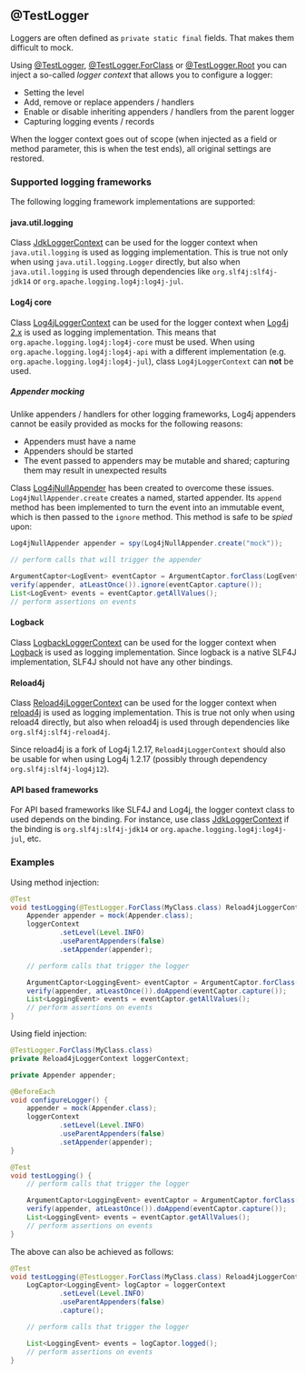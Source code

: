 <head>
  <title>@TestLogger</title>
</head>

## @TestLogger

Loggers are often defined as `private static final` fields. That makes them difficult to mock.

Using [@TestLogger](../apidocs/com.github.robtimus.junit.support/com/github/robtimus/junit/support/extension/testlogger/TestLogger.html), [@TestLogger.ForClass](../apidocs/com.github.robtimus.junit.support/com/github/robtimus/junit/support/extension/testlogger/TestLogger.ForClass.html) or [@TestLogger.Root](../apidocs/com.github.robtimus.junit.support/com/github/robtimus/junit/support/extension/testlogger/TestLogger.Root.html) you can inject a so-called _logger context_ that allows you to configure a logger:

* Setting the level
* Add, remove or replace appenders / handlers
* Enable or disable inheriting appenders / handlers from the parent logger
* Capturing logging events / records

When the logger context goes out of scope (when injected as a field or method parameter, this is when the test ends), all original settings are restored.

### Supported logging frameworks

The following logging framework implementations are supported:

#### java.util.logging

Class [JdkLoggerContext](../apidocs/com.github.robtimus.junit.support/com/github/robtimus/junit/support/extension/testlogger/JdkLoggerContext.html) can be used for the logger context when `java.util.logging` is used as logging implementation. This is true not only when using `java.util.logging.Logger` directly, but also when `java.util.logging` is used through dependencies like `org.slf4j:slf4j-jdk14` or `org.apache.logging.log4j:log4j-jul`.

#### Log4j core

Class [Log4jLoggerContext](../apidocs/com.github.robtimus.junit.support/com/github/robtimus/junit/support/extension/testlogger/Log4jLoggerContext.html) can be used for the logger context when [Log4j 2.x](https://logging.apache.org/log4j/2.x/) is used as logging implementation. This means that `org.apache.logging.log4j:log4j-core` must be used. When using `org.apache.logging.log4j:log4j-api` with a different implementation (e.g. `org.apache.logging.log4j:log4j-jul`), class `Log4jLoggerContext` can **not** be used.

##### Appender mocking

Unlike appenders / handlers for other logging frameworks, Log4j appenders cannot be easily provided as mocks for the following reasons:

* Appenders must have a name
* Appenders should be started
* The event passed to appenders may be mutable and shared; capturing them may result in unexpected results

Class [Log4jNullAppender](../apidocs/com.github.robtimus.junit.support/com/github/robtimus/junit/support/extension/testlogger/Log4jNullAppender.html) has been created to overcome these issues. `Log4jNullAppender.create` creates a named, started appender. Its `append` method has been implemented to turn the event into an immutable event, which is then passed to the `ignore` method. This method is safe to be _spied_ upon:

```java
Log4jNullAppender appender = spy(Log4jNullAppender.create("mock"));

// perform calls that will trigger the appender

ArgumentCaptor<LogEvent> eventCaptor = ArgumentCaptor.forClass(LogEvent.class);
verify(appender, atLeastOnce()).ignore(eventCaptor.capture());
List<LogEvent> events = eventCaptor.getAllValues();
// perform assertions on events
```

#### Logback

Class [LogbackLoggerContext](../apidocs/com.github.robtimus.junit.support/com/github/robtimus/junit/support/extension/testlogger/LogbackLoggerContext.html) can be used for the logger context when [Logback](https://logback.qos.ch/) is used as logging implementation. Since logback is a native SLF4J implementation, SLF4J should not have any other bindings.

#### Reload4j

Class [Reload4jLoggerContext](../apidocs/com.github.robtimus.junit.support/com/github/robtimus/junit/support/extension/testlogger/Reload4jLoggerContext.html) can be used for the logger context when [reload4j](https://reload4j.qos.ch/) is used as logging implementation. This is true not only when using reload4 directly, but also when reload4j is used through dependencies like `org.slf4j:slf4j-reload4j`.

Since reload4j is a fork of Log4j 1.2.17, `Reload4jLoggerContext` should also be usable for when using Log4j 1.2.17 (possibly through dependency `org.slf4j:slf4j-log4j12`).

#### API based frameworks

For API based frameworks like SLF4J and Log4j, the logger context class to used depends on the binding. For instance, use class [JdkLoggerContext](../apidocs/com.github.robtimus.junit.support/com/github/robtimus/junit/support/extension/testlogger/JdkLoggerContext.html) if the binding is `org.slf4j:slf4j-jdk14` or `org.apache.logging.log4j:log4j-jul`, etc.

### Examples

Using method injection:

```java
@Test
void testLogging(@TestLogger.ForClass(MyClass.class) Reload4jLoggerContext loggerContext) {
    Appender appender = mock(Appender.class);
    loggerContext
            .setLevel(Level.INFO)
            .useParentAppenders(false)
            .setAppender(appender);

    // perform calls that trigger the logger

    ArgumentCaptor<LoggingEvent> eventCaptor = ArgumentCaptor.forClass(LoggingEvent.class);
    verify(appender, atLeastOnce()).doAppend(eventCaptor.capture());
    List<LoggingEvent> events = eventCaptor.getAllValues();
    // perform assertions on events
}
```

Using field injection:

```java
@TestLogger.ForClass(MyClass.class)
private Reload4jLoggerContext loggerContext;

private Appender appender;

@BeforeEach
void configureLogger() {
    appender = mock(Appender.class);
    loggerContext
            .setLevel(Level.INFO)
            .useParentAppenders(false)
            .setAppender(appender);
}

@Test
void testLogging() {
    // perform calls that trigger the logger

    ArgumentCaptor<LoggingEvent> eventCaptor = ArgumentCaptor.forClass(LoggingEvent.class);
    verify(appender, atLeastOnce()).doAppend(eventCaptor.capture());
    List<LoggingEvent> events = eventCaptor.getAllValues();
    // perform assertions on events
}
```

The above can also be achieved as follows:

```java
@Test
void testLogging(@TestLogger.ForClass(MyClass.class) Reload4jLoggerContext loggerContext) {
    LogCaptor<LoggingEvent> logCaptor = loggerContext
            .setLevel(Level.INFO)
            .useParentAppenders(false)
            .capture();

    // perform calls that trigger the logger

    List<LoggingEvent> events = logCaptor.logged();
    // perform assertions on events
}
```
